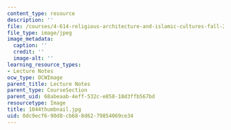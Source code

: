 ```yaml
---
content_type: resource
description: ''
file: /courses/4-614-religious-architecture-and-islamic-cultures-fall-2002/0dc9ecf690d8cb688d6279854069ce34_1044thumbnail.jpg
file_type: image/jpeg
image_metadata:
  caption: ''
  credit: ''
  image-alt: ''
learning_resource_types:
- Lecture Notes
ocw_type: OCWImage
parent_title: Lecture Notes
parent_type: CourseSection
parent_uid: 68abeaab-4eff-532c-e858-18d3ffb567bd
resourcetype: Image
title: 1044thumbnail.jpg
uid: 0dc9ecf6-90d8-cb68-8d62-79854069ce34
---
```

